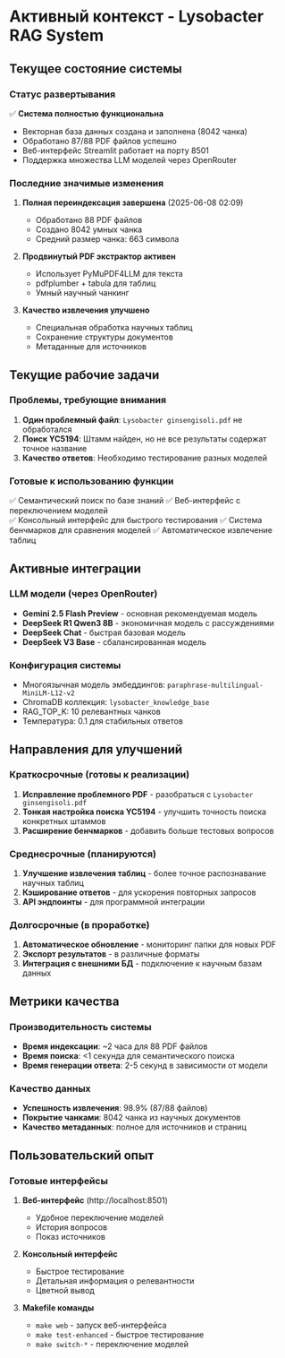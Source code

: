 # Активный контекст - Lysobacter RAG System

## Текущее состояние системы

### Статус развертывания
✅ **Система полностью функциональна**
- Векторная база данных создана и заполнена (8042 чанка)
- Обработано 87/88 PDF файлов успешно
- Веб-интерфейс Streamlit работает на порту 8501
- Поддержка множества LLM моделей через OpenRouter

### Последние значимые изменения
1. **Полная переиндексация завершена** (2025-06-08 02:09)
   - Обработано 88 PDF файлов 
   - Создано 8042 умных чанка
   - Средний размер чанка: 663 символа

2. **Продвинутый PDF экстрактор активен**
   - Использует PyMuPDF4LLM для текста
   - pdfplumber + tabula для таблиц
   - Умный научный чанкинг

3. **Качество извлечения улучшено**
   - Специальная обработка научных таблиц
   - Сохранение структуры документов
   - Метаданные для источников

## Текущие рабочие задачи

### Проблемы, требующие внимания
1. **Один проблемный файл**: `Lysobacter ginsengisoli.pdf` не обработался
2. **Поиск YC5194**: Штамм найден, но не все результаты содержат точное название
3. **Качество ответов**: Необходимо тестирование разных моделей

### Готовые к использованию функции
✅ Семантический поиск по базе знаний
✅ Веб-интерфейс с переключением моделей  
✅ Консольный интерфейс для быстрого тестирования
✅ Система бенчмарков для сравнения моделей
✅ Автоматическое извлечение таблиц

## Активные интеграции

### LLM модели (через OpenRouter)
- **Gemini 2.5 Flash Preview** - основная рекомендуемая модель
- **DeepSeek R1 Qwen3 8B** - экономичная модель с рассуждениями
- **DeepSeek Chat** - быстрая базовая модель
- **DeepSeek V3 Base** - сбалансированная модель

### Конфигурация системы
- Многоязычная модель эмбеддингов: `paraphrase-multilingual-MiniLM-L12-v2`
- ChromaDB коллекция: `lysobacter_knowledge_base`
- RAG_TOP_K: 10 релевантных чанков
- Температура: 0.1 для стабильных ответов

## Направления для улучшений

### Краткосрочные (готовы к реализации)
1. **Исправление проблемного PDF** - разобраться с `Lysobacter ginsengisoli.pdf`
2. **Тонкая настройка поиска YC5194** - улучшить точность поиска конкретных штаммов
3. **Расширение бенчмарков** - добавить больше тестовых вопросов

### Среднесрочные (планируются)
1. **Улучшение извлечения таблиц** - более точное распознавание научных таблиц
2. **Кэширование ответов** - для ускорения повторных запросов
3. **API эндпоинты** - для программной интеграции

### Долгосрочные (в проработке)
1. **Автоматическое обновление** - мониторинг папки для новых PDF
2. **Экспорт результатов** - в различные форматы
3. **Интеграция с внешними БД** - подключение к научным базам данных

## Метрики качества

### Производительность системы
- **Время индексации**: ~2 часа для 88 PDF файлов
- **Время поиска**: <1 секунда для семантического поиска
- **Время генерации ответа**: 2-5 секунд в зависимости от модели

### Качество данных
- **Успешность извлечения**: 98.9% (87/88 файлов)
- **Покрытие чанками**: 8042 чанка из научных документов
- **Качество метаданных**: полное для источников и страниц

## Пользовательский опыт

### Готовые интерфейсы
1. **Веб-интерфейс** (http://localhost:8501)
   - Удобное переключение моделей
   - История вопросов
   - Показ источников

2. **Консольный интерфейс**
   - Быстрое тестирование
   - Детальная информация о релевантности
   - Цветной вывод

3. **Makefile команды**
   - `make web` - запуск веб-интерфейса
   - `make test-enhanced` - быстрое тестирование
   - `make switch-*` - переключение моделей 